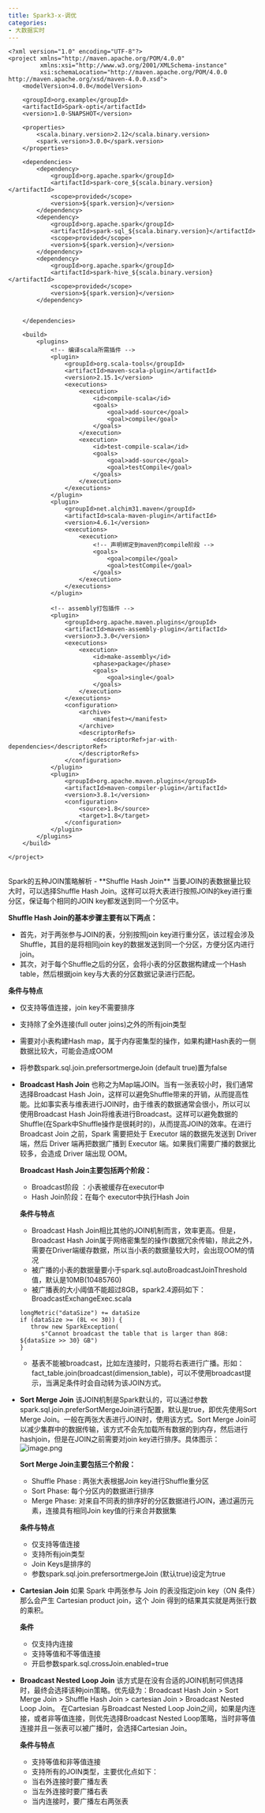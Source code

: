 ```yaml
---
title: Spark3-x-调优
categories:
- 大数据实时
---
```

```
<?xml version="1.0" encoding="UTF-8"?>
<project xmlns="http://maven.apache.org/POM/4.0.0"
         xmlns:xsi="http://www.w3.org/2001/XMLSchema-instance"
         xsi:schemaLocation="http://maven.apache.org/POM/4.0.0 http://maven.apache.org/xsd/maven-4.0.0.xsd">
    <modelVersion>4.0.0</modelVersion>

    <groupId>org.example</groupId>
    <artifactId>Spark-opti</artifactId>
    <version>1.0-SNAPSHOT</version>

    <properties>
        <scala.binary.version>2.12</scala.binary.version>
        <spark.version>3.0.0</spark.version>
    </properties>

    <dependencies>
        <dependency>
            <groupId>org.apache.spark</groupId>
            <artifactId>spark-core_${scala.binary.version}</artifactId>
            <scope>provided</scope>
            <version>${spark.version}</version>
        </dependency>
        <dependency>
            <groupId>org.apache.spark</groupId>
            <artifactId>spark-sql_${scala.binary.version}</artifactId>
            <scope>provided</scope>
            <version>${spark.version}</version>
        </dependency>
        <dependency>
            <groupId>org.apache.spark</groupId>
            <artifactId>spark-hive_${scala.binary.version}</artifactId>
            <scope>provided</scope>
            <version>${spark.version}</version>
        </dependency>


    </dependencies>

    <build>
        <plugins>
            <!-- 编译scala所需插件 -->
            <plugin>
                <groupId>org.scala-tools</groupId>
                <artifactId>maven-scala-plugin</artifactId>
                <version>2.15.1</version>
                <executions>
                    <execution>
                        <id>compile-scala</id>
                        <goals>
                            <goal>add-source</goal>
                            <goal>compile</goal>
                        </goals>
                    </execution>
                    <execution>
                        <id>test-compile-scala</id>
                        <goals>
                            <goal>add-source</goal>
                            <goal>testCompile</goal>
                        </goals>
                    </execution>
                </executions>
            </plugin>
            <plugin>
                <groupId>net.alchim31.maven</groupId>
                <artifactId>scala-maven-plugin</artifactId>
                <version>4.6.1</version>
                <executions>
                    <execution>
                        <!-- 声明绑定到maven的compile阶段 -->
                        <goals>
                            <goal>compile</goal>
                            <goal>testCompile</goal>
                        </goals>
                    </execution>
                </executions>
            </plugin>

            <!-- assembly打包插件 -->
            <plugin>
                <groupId>org.apache.maven.plugins</groupId>
                <artifactId>maven-assembly-plugin</artifactId>
                <version>3.3.0</version>
                <executions>
                    <execution>
                        <id>make-assembly</id>
                        <phase>package</phase>
                        <goals>
                            <goal>single</goal>
                        </goals>
                    </execution>
                </executions>
                <configuration>
                    <archive>
                        <manifest></manifest>
                    </archive>
                    <descriptorRefs>
                        <descriptorRef>jar-with-dependencies</descriptorRef>
                    </descriptorRefs>
                </configuration>
            </plugin>
            <plugin>
                <groupId>org.apache.maven.plugins</groupId>
                <artifactId>maven-compiler-plugin</artifactId>
                <version>3.8.1</version>
                <configuration>
                    <source>1.8</source>
                    <target>1.8</target>
                </configuration>
            </plugin>
        </plugins>
    </build>

</project>
```

<br>
Spark的五种JOIN策略解析
- **Shuffle Hash Join**
当要JOIN的表数据量比较大时，可以选择Shuffle Hash Join。这样可以将大表进行按照JOIN的key进行重分区，保证每个相同的JOIN key都发送到同一个分区中。

   **Shuffle Hash Join的基本步骤主要有以下两点：**
   - 首先，对于两张参与JOIN的表，分别按照join key进行重分区，该过程会涉及Shuffle，其目的是将相同join key的数据发送到同一个分区，方便分区内进行join。
   - 其次，对于每个Shuffle之后的分区，会将小表的分区数据构建成一个Hash table，然后根据join key与大表的分区数据记录进行匹配。

   **条件与特点**
   - 仅支持等值连接，join key不需要排序
   - 支持除了全外连接(full outer joins)之外的所有join类型
   - 需要对小表构建Hash map，属于内存密集型的操作，如果构建Hash表的一侧数据比较大，可能会造成OOM
   - 将参数spark.sql.join.prefersortmergeJoin (default true)置为false

- **Broadcast Hash Join**
  也称之为Map端JOIN。当有一张表较小时，我们通常选择Broadcast Hash Join，这样可以避免Shuffle带来的开销，从而提高性能。比如事实表与维表进行JOIN时，由于维表的数据通常会很小，所以可以使用Broadcast Hash Join将维表进行Broadcast。这样可以避免数据的Shuffle(在Spark中Shuffle操作是很耗时的)，从而提高JOIN的效率。在进行 Broadcast Join 之前，Spark 需要把处于 Executor 端的数据先发送到 Driver 端，然后 Driver 端再把数据广播到 Executor 端。如果我们需要广播的数据比较多，会造成 Driver 端出现 OOM。

   **Broadcast Hash Join主要包括两个阶段：**
   - Broadcast阶段 ：小表被缓存在executor中
   - Hash Join阶段：在每个 executor中执行Hash Join

   **条件与特点**
   - Broadcast Hash Join相比其他的JOIN机制而言，效率更高。但是，Broadcast Hash Join属于网络密集型的操作(数据冗余传输)，除此之外，需要在Driver端缓存数据，所以当小表的数据量较大时，会出现OOM的情况
   - 被广播的小表的数据量要小于spark.sql.autoBroadcastJoinThreshold值，默认是10MB(10485760)
   - 被广播表的大小阈值不能超过8GB，spark2.4源码如下：BroadcastExchangeExec.scala
   ```
   longMetric("dataSize") += dataSize
   if (dataSize >= (8L << 30)) {
      throw new SparkException(
         s"Cannot broadcast the table that is larger than 8GB: ${dataSize >> 30} GB")
   }
   ```
   - 基表不能被broadcast，比如左连接时，只能将右表进行广播。形如：fact_table.join(broadcast(dimension_table)，可以不使用broadcast提示，当满足条件时会自动转为该JOIN方式。

- **Sort Merge Join**
该JOIN机制是Spark默认的，可以通过参数spark.sql.join.preferSortMergeJoin进行配置，默认是true，即优先使用Sort Merge Join。一般在两张大表进行JOIN时，使用该方式。Sort Merge Join可以减少集群中的数据传输，该方式不会先加载所有数据的到内存，然后进行hashjoin，但是在JOIN之前需要对join key进行排序。具体图示：![image.png](Spark3-x-调优.assets\614f82828cbc4bd69dd8ac8fa0aecd97.png)

   **Sort Merge Join主要包括三个阶段：**
  - Shuffle Phase : 两张大表根据Join key进行Shuffle重分区
  - Sort Phase: 每个分区内的数据进行排序
  - Merge Phase: 对来自不同表的排序好的分区数据进行JOIN，通过遍历元素，连接具有相同Join key值的行来合并数据集

   **条件与特点**
   - 仅支持等值连接
  - 支持所有join类型
  - Join Keys是排序的
  - 参数spark.sql.join.prefersortmergeJoin (默认true)设定为true


- **Cartesian Join**
如果 Spark 中两张参与 Join 的表没指定join key（ON 条件）那么会产生 Cartesian product join，这个 Join 得到的结果其实就是两张行数的乘积。

   **条件**
   - 仅支持内连接
   - 支持等值和不等值连接
   - 开启参数spark.sql.crossJoin.enabled=true

- **Broadcast Nested Loop Join**
该方式是在没有合适的JOIN机制可供选择时，最终会选择该种join策略。优先级为：Broadcast Hash Join > Sort Merge Join > Shuffle Hash Join > cartesian Join > Broadcast Nested Loop Join。
在Cartesian 与Broadcast Nested Loop Join之间，如果是内连接，或者非等值连接，则优先选择Broadcast Nested Loop策略，当时非等值连接并且一张表可以被广播时，会选择Cartesian Join。

   **条件与特点**
   - 支持等值和非等值连接
   - 支持所有的JOIN类型，主要优化点如下：
   - 当右外连接时要广播左表
   - 当左外连接时要广播右表
   - 当内连接时，要广播左右两张表

